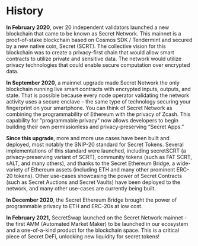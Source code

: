 # History

**In February 2020**, over 20 independent validators launched a new blockchain that came to be known as Secret Network. This mainnet is a proof-of-stake blockchain based on Cosmos SDK / Tendermint and secured by a new native coin, Secret (SCRT). The collective vision for this blockchain was to create a privacy-first chain that would allow smart contracts to utilize private and sensitive data. The network would utilize privacy technologies that could enable secure computation over encrypted data.

**In September 2020**, a mainnet upgrade made Secret Network the only blockchain running live smart contracts with encrypted inputs, outputs, and state. That is possible because every node operator validating the network activity uses a secure enclave – the same type of technology securing your fingerprint on your smartphone. You can think of Secret Network as combining the programmability of Ethereum with the privacy of Zcash. This capability for "programmable privacy" now allows developers to begin building their own permissionless and privacy-preserving “Secret Apps.”

**Since this upgrade**, more and more use cases have been built and deployed, most notably the SNIP-20 standard for Secret Tokens. Several implementations of this standard were launched, including secretSCRT (a privacy-preserving variant of SCRT), community tokens (such as FAT SCRT, sALT, and many others), and thanks to the Secret Ethereum Bridge, a wide-variety of Ethereum assets (including ETH and many other prominent ERC-20 tokens). Other use-cases showcasing the power of Secret Contracts (such as Secret Auctions and Secret Vaults) have been deployed to the network, and many other use-cases are currently being built.

**In December 2020**, the Secret Ethereum Bridge brought the power of programmable privacy to ETH and ERC-20s at low cost.

**In February 2021,** SecretSwap launched on the Secret Network mainnet - the first AMM (Automated Market Maker) to be launched in our ecosystem and a one-of-a-kind product for the blockchain space. This is a critical piece of Secret DeFi, unlocking new liquidity for secret tokens!
